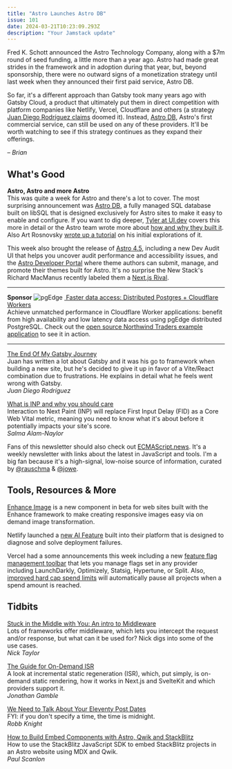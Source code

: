 ```yaml
---
title: "Astro Launches Astro DB"
issue: 101
date: 2024-03-21T10:23:09.293Z
description: "Your Jamstack update"
---
```



Fred K. Schott announced the Astro Technology Company, along with a $7m round of seed funding, a little more than a year ago. Astro had made great strides in the framework and in adoption during that year, but, beyond sponsorship, there were no outward signs of a monetization strategy until last week when they announced their first paid service, Astro DB.

So far, it's a different approach than Gatsby took many years ago with Gatsby Cloud, a product that ultimately put them in direct competition with platform companies like Netlify, Vercel, Cloudflare and others (a strategy [Juan Diego Rodríguez claims](https://www.smashingmagazine.com/2024/03/end-of-gatsby-journey/) doomed it). Instead, [Astro DB](https://astro.build/db/), Astro's first commercial service, can still be used on any of these providers. It'll be worth watching to see if this strategy continues as they expand their offerings.

*– Brian*
## What's Good

**Astro, Astro and more Astro**<br>
This was quite a week for Astro and there's a lot to cover. The most surprising announcement was [Astro DB](https://astro.build/db/), a fully managed SQL database built on libSQL that is designed exclusively for Astro sites to make it easy to enable and configure. If you want to dig deeper, [Tyler at UI.dev](https://bytes.dev/archives/271?ck_subscriber_id=1697818004) covers this more in detail or the Astro team wrote more about [how and why they built it](https://astro.build/blog/astro-db-deep-dive/). Also Art Rosnovsky [wrote up a tutorial](https://rosnovsky.us/blog/exploring-astro-db) on his initial explorations of it.

This week also brought the release of [Astro 4.5](https://astro.build/blog/astro-450/), including a new Dev Audit UI that helps you uncover audit performance and accessibility issues, and the [Astro Developer Portal](https://astro.build/blog/dev-portal/) where theme authors can submit, manage, and promote their themes built for Astro. It's no surprise the New Stack's Richard MacManus recently labeled them a [Next.js Rival](https://thenewstack.io/astros-journey-from-static-site-generator-to-next-js-rival/).

---
**Sponsor**
![pgEdge](/img/sponsors/pgEdge.png)
[ Faster data access: Distributed Postgres + Cloudflare Workers](https://www.pgedge.com/blog/pgedge-cloud-cloudflare-workers-northwind-sample-app?utm_campaign=Cloud%20Developer%20Launch&utm_source=JAMStack%20Newsletter&utm_medium=JAMStack%20Newsletter&utm_term=JAMStack%20Newsletter&utm_content=JAMStack%20Newsletter)<br>
Achieve unmatched performance in Cloudflare Worker applications: benefit from high availability and low latency data access using pgEdge distributed PostgreSQL. Check out the [open source Northwind Traders example application](https://www.pgedge.com/blog/pgedge-cloud-cloudflare-workers-northwind-sample-app?utm_campaign=Cloud%20Developer%20Launch&utm_source=JAMStack%20Newsletter&utm_medium=JAMStack%20Newsletter&utm_term=JAMStack%20Newsletter&utm_content=JAMStack%20Newsletter) to see it in action.

---

[The End Of My Gatsby Journey](https://www.smashingmagazine.com/2024/03/end-of-gatsby-journey/)<br>
Juan has written a lot about Gatsby and it was his go to framework when building a new site, but he's decided to give it up in favor of a Vite/React combination due to frustrations. He explains in detail what he feels went wrong with Gatsby.<br>
*Juan Diego Rodríguez*

[What is INP and why you should care](https://blog.sentry.io/what-is-inp/)<br>
Interaction to Next Paint (INP) will replace First Input Delay (FID) as a Core Web Vital metric, meaning you need to know what it's about before it potentially impacts your site's score.<br>
*Salma Alam-Naylor*

Fans of this newsletter should also check out [ECMAScript.news](https://ecmascript.news/?utm_source=jamstacked&utm_medium=Newsletter). It's a weekly newsletter with links about the latest in JavaScript and tools. I'm a big fan because it's a high-signal, low-noise source of information, curated by [@rauschma](https://fosstodon.org/@rauschma) & [@jowe](https://twitter.com/jowe).

## Tools, Resources & More

[Enhance Image](https://begin.com/blog/posts/2024-03-12-introducing-enhance-image) is a new component in beta for web sites built with the Enhance framework to make creating responsive images easy via on demand image transformation.

Netlify launched a [new AI Feature](https://www.netlify.com/blog/netlify-ai-why-did-my-deploy-fail/) built into their platform that is designed to diagnose and solve deployment failures.

Vercel had a some announcements this week including a new [feature flag management toolbar](https://vercel.com/blog/toolbar-feature-flags) that lets you manage flags set in any provider including LaunchDarkly, Optimizely, Statsig, Hypertune, or Split. Also, [improved hard cap spend limits](https://vercel.com/changelog/improved-hard-caps-for-spend-management) will automatically pause all projects when a spend amount is reached.
## Tidbits

[Stuck in the Middle with You: An intro to Middleware](https://dev.to/opensauced/stuck-in-the-middle-with-you-an-intro-to-middleware-1gjo)<br>
Lots of frameworks offer middleware, which lets you intercept the request and/or response, but what can it be used for? Nick digs into some of the use cases.<br>
*Nick Taylor*

[The Guide for On-Demand ISR](https://www.telerik.com/blogs/guide-on-demand-isr)<br>
A look at incremental static regeneration (ISR), which, put simply, is on-demand static rendering, how it works in Next.js and SvelteKit and which providers support it.<br>
*Jonathan Gamble*

[We Need to Talk About Your Eleventy Post Dates](https://rknight.me/blog/eleventy-post-dates/)<br>
FYI: if you don't specify a time, the time is midnight.<br>
*Robb Knight*

[How to Build Embed Components with Astro, Qwik and StackBlitz](https://thenewstack.io/how-to-build-embed-components-with-astro-qwik-and-stackblitz/)<br>
How to use the StackBlitz JavaScript SDK to embed StackBlitz projects in an Astro website using MDX and Qwik.<br>
*Paul Scanlon*